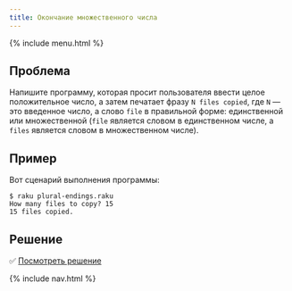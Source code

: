 ```yaml
---
title: Окончание множественного числа
---
```


{% include menu.html %}

## Проблема

Напишите программу, которая просит пользователя ввести целое положительное
число, а затем печатает фразу `N files copied`, где `N` — это введенное число, а
слово `file` в правильной форме: единственной или множественной (`file` является
словом в единственном числе, а `files` является словом в множественном числе).

## Пример

Вот сценарий выполнения программы:

```console
$ raku plural-endings.raku
How many files to copy? 15
15 files copied.
```

## Решение

✅ [Посмотреть решение](solution)

{% include nav.html %}
